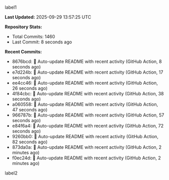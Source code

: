 
label1 
<!-- ACTIVITY_START -->
**Last Updated:** 2025-09-29 13:57:25 UTC

**Repository Stats:**
- Total Commits: 1460
- Last Commit: 8 seconds ago

**Recent Commits:**
- 8676bcd: 🤖 Auto-update README with recent activity (GitHub Action, 8 seconds ago)
- e7d224b: 🤖 Auto-update README with recent activity (GitHub Action, 17 seconds ago)
- ee4cc46: 🤖 Auto-update README with recent activity (GitHub Action, 26 seconds ago)
- 4f84cbc: 🤖 Auto-update README with recent activity (GitHub Action, 38 seconds ago)
- a060558: 🤖 Auto-update README with recent activity (GitHub Action, 47 seconds ago)
- 966787b: 🤖 Auto-update README with recent activity (GitHub Action, 57 seconds ago)
- e84f6a4: 🤖 Auto-update README with recent activity (GitHub Action, 72 seconds ago)
- 9260bb0: 🤖 Auto-update README with recent activity (GitHub Action, 82 seconds ago)
- 873da0a: 🤖 Auto-update README with recent activity (GitHub Action, 2 minutes ago)
- f0ec24d: 🤖 Auto-update README with recent activity (GitHub Action, 2 minutes ago)
<!-- ACTIVITY_END -->

label2
